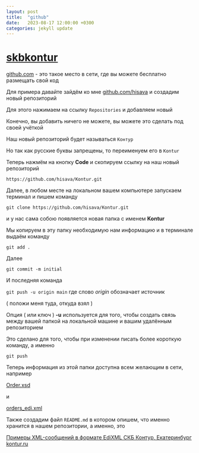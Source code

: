 ```yaml
---
layout: post
title:  "github"
date:   2023-08-17 12:00:00 +0300
categories: jekyll update
---
```


# [skbkontur](https://disk.skbkontur.ru/index.php/s/TimQx7na9b6Wawp)

[github.com](https://github.com) - это такое место в сети, где вы можете бесплатно размещать свой код

Для примера давайте зайдём ко мне [github.com/hisava](https://github.com/hisava) и создадим новый репозиторий

Для этого нажимаем на ссылку `Repositories` и добавляем новый

Конечно, вы добавить ничего не можете, вы можете это сделать под своей учёткой

Наш новый репозиторий будет называться `Контур` 

Но так как русские буквы запрещены, то переименуем его в `Kontur`

Теперь нажмём на кнопку **Code** и скопируем ссылку на наш новый репозиторий

`https://github.com/hisava/Kontur.git`

Далее, в любом месте на локальном вашем компьютере запускаем терминал и пишем команду

`git clone https://github.com/hisava/Kontur.git`

и у нас сама собою появляется новая папка с именем **Kontur**

Мы копируем в эту папку необходимую нам информацию и в терминале выдаём команду

`git add .`

Далее

`git commit -m initial`

И последняя команда

`git push -u origin main` где слово *origin* обозначает источник

( положи меня туда, откуда взял )

Опция ( или ключ ) **-u** используется для того, чтобы создать связь между вашей папкой на локальной машине и вашим удалённым репозиторием

Это сделано для того, чтобы при изменении писать более короткую команду, а именно

`git push`

Теперь информация из этой папки доступна всем желающим в сети, например

[Order.xsd](https://raw.githubusercontent.com/hisava/Kontur/main/xsd/Order.xsd)

и

[orders_edi.xml](https://raw.githubusercontent.com/hisava/Kontur/main/orders_edi.xml)

Также создадим файл `README.md` в котором опишем, что именно хранится в нашем репозитории, а именно, это

[Примеры XML-сообщений в формате EdiXML СКБ Контур, Екатеринбург kontur.ru](https://github.com/hisava/Kontur)

